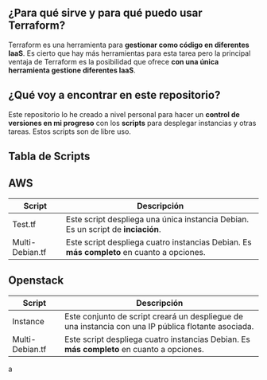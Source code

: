 ## ¿Para qué sirve y para qué puedo usar Terraform?
Terraform es una herramienta para **gestionar como código en diferentes IaaS**. Es cierto que hay más herramientas para esta tarea pero la principal ventaja de Terraform es la posibilidad que ofrece **con una única herramienta gestione diferentes IaaS**.

## ¿Qué voy a encontrar en este repositorio?
Este repositorio lo he creado a nivel personal para hacer un **control de versiones en mi progreso** con los **scripts** para desplegar instancias y otras tareas. Estos scripts son de libre uso.

## Tabla de Scripts

## AWS
| Script               | Descripción                                                                             |
| ------               | -----------                                                                             |
| Test.tf              | Este script despliega una única instancia Debian. Es un script de **inciación**.            |
| Multi-Debian.tf      | Este script despliega cuatro instancias Debian. Es **más completo** en cuanto a opciones.   |

## Openstack

| Script               | Descripción                                                                             |
| ------               | -----------                                                                             |
| Instance            | Este conjunto de script creará un despliegue de una instancia con una IP pública flotante asociada.            |
| Multi-Debian.tf      | Este script despliega cuatro instancias Debian. Es **más completo** en cuanto a opciones.   |

a

